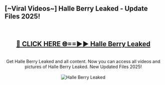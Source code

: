 <h2>[~Viral Videos~] Halle Berry Leaked - Update Files 2025!</h2>
<br>
<div align="center">
<h2><a href="https://betterlinks.top/A2PfLJ" rel="nofollow">🔴 CLICK HERE 🌐==►► Halle Berry Leaked</a></h2>
<br>
Get Halle Berry Leaked and all content. Now you can access all videos and pictures of Halle Berry Leaked. New Updated Files 2025!
<br>
<br>
<a href="https://betterlinks.top/A2PfLJ" rel="nofollow" data-target="animated-image.originalLink"><img src="https://i.ibb.co.com/WyWwxjT/player-gif2.gif" alt="Halle Berry Leaked" style="max-width: 100%; display: inline-block;" data-target="animated-image.originalImage"></a>
</div>
<br>

